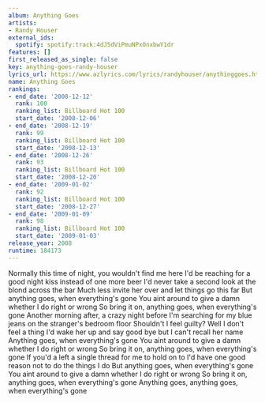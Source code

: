 ```yaml
---
album: Anything Goes
artists:
- Randy Houser
external_ids:
  spotify: spotify:track:4dJ5dViPmuNPxOnxbwY1dr
features: []
first_released_as_single: false
key: anything-goes-randy-houser
lyrics_url: https://www.azlyrics.com/lyrics/randyhouser/anythinggoes.html
name: Anything Goes
rankings:
- end_date: '2008-12-12'
  rank: 100
  ranking_list: Billboard Hot 100
  start_date: '2008-12-06'
- end_date: '2008-12-19'
  rank: 99
  ranking_list: Billboard Hot 100
  start_date: '2008-12-13'
- end_date: '2008-12-26'
  rank: 93
  ranking_list: Billboard Hot 100
  start_date: '2008-12-20'
- end_date: '2009-01-02'
  rank: 92
  ranking_list: Billboard Hot 100
  start_date: '2008-12-27'
- end_date: '2009-01-09'
  rank: 98
  ranking_list: Billboard Hot 100
  start_date: '2009-01-03'
release_year: 2008
runtime: 184173
---
```

Normally this time of night, you wouldn't find me here
I'd be reaching for a good night kiss instead of one more beer
I'd never take a second look at the blond across the bar
Much less invite her over and let things go this far
But anything goes, when everything's gone
You aint around to give a damn whether I do right or wrong
So bring it on, anything goes, when everything's gone
Another morning after, a crazy night before
I'm searching for my blue jeans on the stranger's bedroom floor
Shouldn't I feel guilty? Well I don't feel a thing
I'd wake her up and say good bye but I can't recall her name
Anything goes, when everything's gone
You aint around to give a damn whether I do right or wrong
So bring it on, anything goes, when everything's gone
If you'd a left a single thread for me to hold on to
I'd have one good reason not to do the things I do
But anything goes, when everything's gone
You aint around to give a damn whether I do right or wrong
So bring it on, anything goes, when everything's gone
Anything goes, anything goes, when everything's gone
